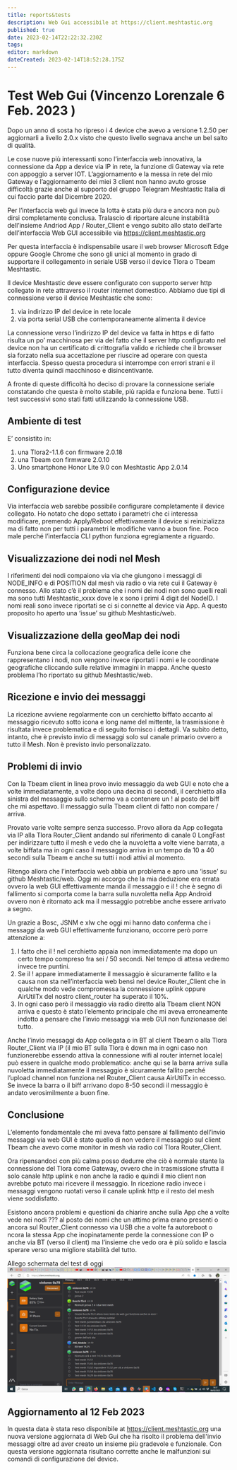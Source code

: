 ```yaml
---
title: reports&tests
description: Web Gui accessibile at https://client.meshtastic.org
published: true
date: 2023-02-14T22:22:32.230Z
tags: 
editor: markdown
dateCreated: 2023-02-14T18:52:28.175Z
---
```


# Test Web Gui (Vincenzo Lorenzale 6 Feb. 2023 )

 Dopo un anno di sosta ho ripreso i 4 device che avevo a versione 1.2.50 per aggiornarli a livello 2.0.x visto che questo livello segnava anche un bel salto di qualità.
 
Le cose nuove più interessanti sono l’interfaccia web innovativa, la connessione da App a device via IP in rete, la funzione di Gateway via rete con appoggio a server IOT. L’aggiornamento e la messa in rete del mio Gateway e l’aggiornamento dei miei 3 client non hanno avuto grosse difficoltà grazie anche al supporto del gruppo Telegram Meshtastic Italia di cui faccio parte dal Dicembre 2020. 

Per l’interfaccia web gui invece la lotta è stata più dura e ancora non può dirsi completamente conclusa. Tralascio di riportare alcune instabilità dell’insieme Andriod App / Router_Client e vengo subito allo stato dell’arte dell’interfaccia Web GUI accessibile via https://client.meshtastic.org

Per questa interfaccia è indispensabile usare il web browser Microsoft Edge oppure Google Chrome che sono gli unici al momento in grado di supportare il collegamento in seriale USB verso il device Tlora o Tbeam Meshtastic. 

Il device Meshtastic deve essere configurato con supporto server http collegato in rete attraverso il router internet domestico. Abbiamo due tipi di connessione verso il device Meshtastic che sono:
1. via indirizzo IP del device in rete locale
2. via porta serial USB che contemporaneamente alimenta il device

La connessione verso l’indirizzo IP del device va fatta in https e di fatto risulta un po’ macchinosa per via del fatto che il server http configurato nel device non ha un certificato di crittografia valido e richiede che il browser sia forzato nella sua accettazione per riuscire ad operare con questa interfaccia. Spesso questa procedura si interrompe con errori strani e il tutto diventa quindi macchinoso e disincentivante.

A fronte di queste difficoltà ho deciso di provare la connessione seriale constatando che questa è molto stabile, più rapida e funziona bene. Tutti i test successivi sono stati fatti utilizzando la connessione USB.

## Ambiente di test
E’ consistito in:
1. una Tlora2-1.1.6 con firmware 2.0.18
2. una Tbeam con firmware 2.0.10
3. Uno smartphone Honor Lite 9.0 con Meshtastic App 2.0.14

## Configurazione device
Via interfaccia web sarebbe possibile configurare completamente il device collegato. Ho notato che dopo settato i parametri che ci interessa modificare, premendo Apply/Reboot effettivamente il device si reinizializza ma di fatto non per tutti i parametri le modifiche vanno a buon fine. Poco male perché l’interfaccia CLI python funziona egregiamente a riguardo.

## Visualizzazione dei nodi nel Mesh
I riferimenti dei nodi compaiono via via che giungono i messaggi di NODE_INFO e di POSITION dal mesh via radio o via rete cui il Gateway è connesso. Allo stato c’è il problema che i nomi dei nodi non sono quelli reali ma sono tutti Meshtastic_xxxx dove le x sono i primi 4 digit del NodeID. I nomi reali sono invece riportati se ci si connette al device via App. A questo proposito ho aperto una ‘issue’ su github Meshtastic/web.

## Visualizzazione della geoMap dei nodi
Funziona bene circa la collocazione geografica delle icone che rappresentano i nodi, non vengono invece riportati i nomi e le coordinate geografiche cliccando sulle relative immagini in mappa. Anche questo problema l’ho riportato su github Meshtastic/web.

## Ricezione e invio dei messaggi
La ricezione avviene regolarmente con un cerchietto biffato accanto al messaggio ricevuto sotto icona e long name del mittente, la trasmissione è risultata invece problematica e di
seguito fornisco i dettagli. Va subito detto, intanto, che è previsto invio di messaggi solo sul canale primario ovvero a tutto il Mesh. Non è previsto invio personalizzato.

## Problemi di invio
Con la Tbeam client in linea provo invio messaggio da web GUI e noto che a volte immediatamente, a volte dopo una decina di secondi, il cerchietto alla sinistra del messaggio sullo schermo va a contenere un ! al posto del biff che mi aspettavo. Il messaggio sulla Tbeam client di fatto non compare / arriva.

Provato varie volte sempre senza successo. Provo allora da App collegata via IP alla Tlora Router_Client andando sul riferimento di canale 0 LongFast per indirizzare tutto il mesh e vedo che la nuvoletta a volte viene barrata, a volte biffata ma in ogni caso il messaggio arriva in un tempo da 10 a 40 secondi sulla Tbeam e anche su tutti i nodi attivi al momento.

Ritengo allora che l’interfaccia web abbia un problema e apro una ‘issue’ su github Meshtastic/web. Oggi mi accorgo che la mia deduzione era errata ovvero la web GUI effettivamente manda il messaggio e il ! che è segno di fallimento si comporta come la barra sulla nuvoletta nella App Android ovvero non è ritornato ack ma il messaggio potrebbe anche essere arrivato a segno. 

Un grazie a Bosc, JSNM e xlw che oggi mi hanno dato conferma che i messaggi da web GUI effettivamente funzionano, occorre però porre attenzione a:

1. l fatto che il ! nel cerchietto appaia non immediatamente ma dopo un certo tempo compreso fra sei / 50 secondi. Nel tempo di attesa vedremo invece tre puntini.
2. Se il ! appare immediatamente il messaggio è sicuramente fallito e la causa non sta nell’interfaccia web bensì nel device Router_Client che in qualche modo vede compromessa la connessione uplink oppure AirUtilTx del nostro client_router ha superato il 10%.
3. In ogni caso però il messaggio via radio diretto alla Tbeam client NON arriva e questo è stato l’elemento principale che mi aveva erroneamente indotto a pensare che l’invio messaggi via web GUI non funzionasse del tutto.

Anche l’invio messaggi da App collegata o in BT al client Tbeam o alla Tlora Router_Client via IP (il mio BT sulla Tlora è down ma in ogni caso non funzionerebbe essendo attiva la connessione wifi al router internet locale) può essere in qualche modo problematico: anche qui se la barra arriva sulla nuvoletta immediatamente il messaggio è sicuramente fallito perché l’upload channel non funziona nel Router_Client causa AirUtilTx in eccesso. Se invece la barra o il biff arrivano dopo 8-50 secondi il messaggio è andato verosimilmente a buon fine.

## Conclusione
L’elemento fondamentale che mi aveva fatto pensare al fallimento dell’invio messaggi via web GUI è stato quello di non vedere il messaggio sul client Tbeam che avevo come monitor in mesh via radio col Tlora Router_Client.

Ora ripensandoci con più calma posso dedurre che ciò è normale stante la connessione del Tlora come Gateway, ovvero che in trasmissione sfrutta il solo canale http uplink e non anche la radio e quindi il mio client non avrebbe potuto mai ricevere il messaggio. In ricezione radio invece i messaggi vengono ruotati verso il canale uplink http e il resto del mesh viene soddisfatto.

Esistono ancora problemi e questioni da chiarire anche sulla App che a volte vede nei nodi ??? al posto dei nomi che un attimo prima erano presenti o ancora sul Router_Client connesso via USB che a volte fa autoreboot o ncora la stessa App che inopinatamente perde la connessione con IP o anche via BT (verso il client) ma l’insieme che vedo ora è più solido e lascia sperare verso una migliore stabilità del tutto.

Allego schermata del test di oggi
![test_messagi.png](/test_messagi.png)

## Aggiornamento al 12 Feb 2023
In questa data è stata reso disponibile at https://client.meshtastic.org una nuova versione aggiornata di Web Gui che ha risolto il problema dell'invio messaggi oltre ad aver creato un insieme più gradevole e funzionale. Con questa versione aggiornata risultano corrette anche le malfunzioni sui comandi di configurazione del device.

